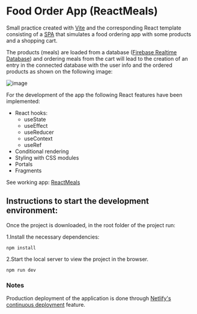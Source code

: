 # Food Order App (ReactMeals)

Small practice created with [Vite](https://vitejs.dev/) and the corresponding React template
consisting of a [SPA](https://en.wikipedia.org/wiki/Single-page_application) that simulates
a food ordering app with some products and a shopping cart.

The products (meals) are loaded from a database ([Firebase Realtime Database](https://firebase.google.com/docs/database)) and ordering meals
from the cart will lead to the creation of an entry in the connected database with the user info
and the ordered products as shown on the following image:

![image](https://user-images.githubusercontent.com/19599325/168500295-caafcd10-51f3-4cfa-a302-26278105ce51.png)


For the development of the app the following React features have been implemented:
- React hooks:
  - useState
  - useEffect
  - useReducer
  - useContext
  - useRef
- Conditional rendering
- Styling with CSS modules
- Portals
- Fragments

See working app:
[ReactMeals](https://c0c-reactmeals.netlify.app/)

## Instructions to start the development environment:

Once the project is downloaded, in the root folder of the project run:

1.Install the necessary dependencies:

```shell
npm install
```

2.Start the local server to view the project in the browser.

```shell
npm run dev
```

### Notes
Production deployment of the application is done through [Netlify's continuous deployment](https://docs.netlify.com/site-deploys/create-deploys/#deploy-with-git) feature.
